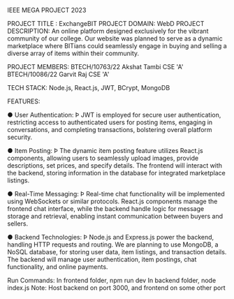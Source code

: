 IEEE MEGA PROJECT 2023

PROJECT TITLE : ExchangeBIT
PROJECT DOMAIN: WebD
PROJECT DESCRIPTION:
An online platform designed exclusively for the vibrant community of our college. Our website was planned to serve as a dynamic marketplace where BITians could seamlessly engage in buying and selling a diverse array of items within their community.

PROJECT MEMBERS:
BTECH/10763/22 Akshat Tambi CSE 'A'                     
BTECH/10086/22 Garvit Raj CSE 'A'

TECH STACK: Node.js, React.js, JWT, BCrypt, MongoDB

FEATURES:

● User Authentication:
Þ JWT is employed for secure user authentication, restricting access to authenticated users for posting items, engaging in conversations, and completing transactions, bolstering overall platform security.

● Item Posting:
Þ The dynamic item posting feature utilizes React.js components, allowing users to seamlessly upload images, provide descriptions, set prices, and specify details. The frontend will interact with the backend, storing information in the database for integrated marketplace listings.

● Real-Time Messaging:
Þ Real-time chat functionality will be implemented using WebSockets or similar protocols. React.js components manage the frontend chat interface, while the backend handle logic for message storage and retrieval, enabling instant communication between buyers and sellers.

● Backend Technologies:
Þ Node.js and Express.js power the backend, handling HTTP requests and routing. We are planning to use MongoDB, a NoSQL database, for storing user data, item listings, and transaction details. The backend will manage user authentication, item postings, chat functionality, and online payments.


Run Commands:
In frontend folder, npm run dev
In backend folder, node index.js
Note: Host backend on port 3000, and frontend on some other port

